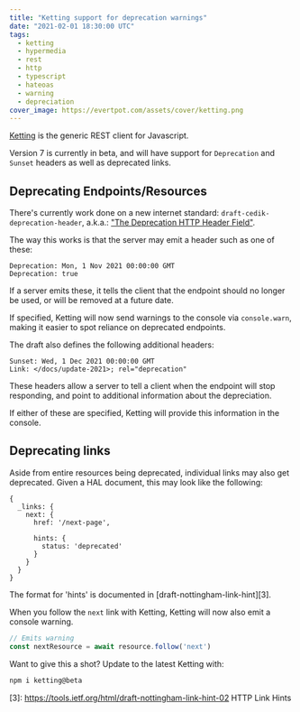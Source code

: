 ```yaml
---
title: "Ketting support for deprecation warnings"
date: "2021-02-01 18:30:00 UTC"
tags:
  - ketting
  - hypermedia
  - rest
  - http
  - typescript
  - hateoas
  - warning
  - depreciation
cover_image: https://evertpot.com/assets/cover/ketting.png
---
```


[Ketting][1] is the generic REST client for Javascript.

Version 7 is currently in beta, and will have support for `Deprecation`
and `Sunset` headers as well as deprecated links.


Deprecating Endpoints/Resources
-------------------------------

There's currently work done on a new internet standard:
`draft-cedik-deprecation-header`, a.k.a.:
["The Deprecation HTTP Header Field"][2].

The way this works is that the server may emit a header such as one of these:

```http
Deprecation: Mon, 1 Nov 2021 00:00:00 GMT
Deprecation: true
```

If a server emits these, it tells the client that the endpoint should no
longer be used, or will be removed at a future date.

If specified, Ketting will now send warnings to the console via `console.warn`,
making it easier to spot reliance on deprecated endpoints.

The draft also defines the following additional headers:

```http
Sunset: Wed, 1 Dec 2021 00:00:00 GMT
Link: </docs/update-2021>; rel="deprecation"
```

These headers allow a server to tell a client when the endpoint will stop
responding, and point to additional information about the depreciation.

If either of these are specified, Ketting will provide this information in
the console.


Deprecating links
-----------------

Aside from entire resources being deprecated, individual links may also get
deprecated. Given a HAL document, this may look like the following:

```json5
{
  _links: {   
    next: {
      href: '/next-page',

      hints: {
        status: 'deprecated'
      }
    }
  }
}
```

The format for 'hints' is documented in [draft-nottingham-link-hint][3].

When you follow the `next` link with Ketting, Ketting will now also emit
a console warning.

```typescript
// Emits warning
const nextResource = await resource.follow('next')
```

Want to give this a shot? Update to the latest Ketting with:

```sh
npm i ketting@beta
```

[1]: https://github.com/badgateway/ketting/
[2]: https://tools.ietf.org/html/draft-cedik-deprecation-header
[3]: https://tools.ietf.org/html/draft-nottingham-link-hint-02 HTTP Link Hints
